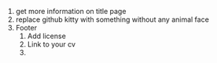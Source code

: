 1) get more information on title page
2) replace github kitty with something without any animal face
3) Footer
   1) Add license
   2) Link to your cv
   3) 